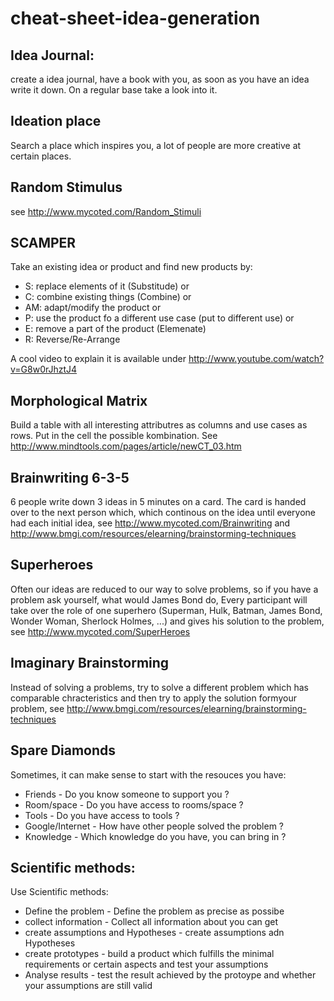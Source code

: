 # cheat-sheet-idea-generation

## Idea Journal:

create a idea journal, have a book with you, as soon as you have an idea write it down.
On a regular base take a look into it.

## Ideation place

Search a place which inspires you, a lot of people are more creative at certain places.

## Random Stimulus

see http://www.mycoted.com/Random_Stimuli

## SCAMPER

Take an existing idea or product and find new products by:

* S: replace elements of it (Substitude) or
* C: combine existing things (Combine) or
* AM: adapt/modify the product or
* P: use the product fo a different use case (put to different use) or
* E: remove a part of the product (Elemenate)
* R: Reverse/Re-Arrange

A cool video to explain it is available under http://www.youtube.com/watch?v=G8w0rJhztJ4

## Morphological Matrix

Build a table with all interesting attributres as columns and use cases as rows. Put in the cell the possible kombination.
See http://www.mindtools.com/pages/article/newCT_03.htm

## Brainwriting 6-3-5

6 people write down 3 ideas in 5 minutes on a card. The card is handed over to the next person which, which continous on the idea until everyone had each initial idea, see http://www.mycoted.com/Brainwriting and http://www.bmgi.com/resources/elearning/brainstorming-techniques

## Superheroes

Often our ideas are reduced to our way to solve problems, so if you have a problem ask yourself, what would James Bond do, Every participant will take over the role of one superhero (Superman, Hulk, Batman, James Bond, Wonder Woman, Sherlock Holmes, ...) and gives his solution to the problem, see  http://www.mycoted.com/SuperHeroes

## Imaginary Brainstorming

Instead of solving a problems, try to solve a different problem which has comparable chracteristics and then try to apply the solution formyour problem, see http://www.bmgi.com/resources/elearning/brainstorming-techniques

## Spare Diamonds

Sometimes, it can make sense to start with the resouces you have:

* Friends - Do you know someone to support you ?
* Room/space - Do you have access to rooms/space ?
* Tools - Do you have access to tools ?
* Google/Internet - How have other people solved the problem ?
* Knowledge - Which knowledge do you have, you can bring in ?

## Scientific methods:

Use Scientific methods: 

* Define the problem - Define the problem as precise as possibe
* collect information - Collect all information about you can get
* create assumptions and Hypotheses - create assumptions adn Hypotheses 
* create prototypes - build a product which fulfills the minimal requirements or certain aspects and test your assumptions
* Analyse results - test the result achieved by the protoype and whether your assumptions are still valid

